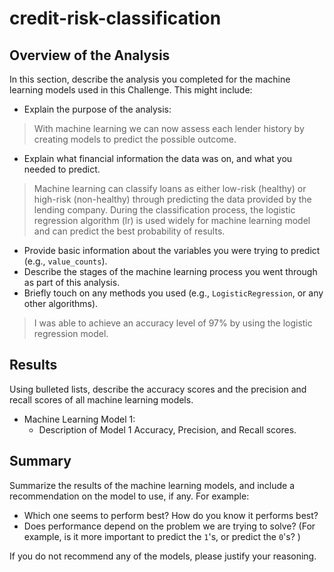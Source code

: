 # credit-risk-classification

## Overview of the Analysis

In this section, describe the analysis you completed for the machine learning models used in this Challenge. This might include:

* Explain the purpose of the analysis:
>With machine learning we can now assess each lender history by creating models to predict the possible outcome.
  
* Explain what financial information the data was on, and what you needed to predict.
>Machine learning can classify loans as either low-risk (healthy) or high-risk (non-healthy) through predicting the data provided by the lending company. During the classification process, the logistic regression algorithm (lr) is used widely for machine learning model and can predict the best probability of results.

* Provide basic information about the variables you were trying to predict (e.g., `value_counts`).
* Describe the stages of the machine learning process you went through as part of this analysis.
* Briefly touch on any methods you used (e.g., `LogisticRegression`, or any other algorithms).
>I was able to achieve an accuracy level of 97% by using the logistic regression model. 

## Results

Using bulleted lists, describe the accuracy scores and the precision and recall scores of all machine learning models.

* Machine Learning Model 1:
    * Description of Model 1 Accuracy, Precision, and Recall scores.

## Summary

Summarize the results of the machine learning models, and include a recommendation on the model to use, if any. For example:

* Which one seems to perform best? How do you know it performs best?
* Does performance depend on the problem we are trying to solve? (For example, is it more important to predict the `1`'s, or predict the `0`'s? )

If you do not recommend any of the models, please justify your reasoning.
